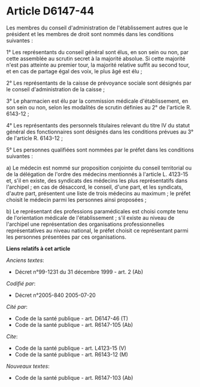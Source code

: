 # Article D6147-44

Les membres du conseil d'administration de l'établissement autres que le président et les membres de droit sont nommés dans
les conditions suivantes :

1° Les représentants du conseil général sont élus, en son sein ou non, par cette assemblée au scrutin secret à la majorité
absolue. Si cette majorité n'est pas atteinte au premier tour, la majorité relative suffit au second tour, et en cas de
partage égal des voix, le plus âgé est élu ;

2° Les représentants de la caisse de prévoyance sociale sont désignés par le conseil d'administration de la caisse ;

3° Le pharmacien est élu par la commission médicale d'établissement, en son sein ou non, selon les modalités de scrutin
définies au 2° de l'article R. 6143-12 ;

4° Les représentants des personnels titulaires relevant du titre IV du statut général des fonctionnaires sont désignés dans
les conditions prévues au 3° de l'article R. 6143-12 ;

5° Les personnes qualifiées sont nommées par le préfet dans les conditions suivantes :

a) Le médecin est nommé sur proposition conjointe du conseil territorial ou de la délégation de l'ordre des médecins
mentionnés à l'article L. 4123-15 et, s'il en existe, des syndicats des médecins les plus représentatifs dans l'archipel ; en
cas de désaccord, le conseil, d'une part, et les syndicats, d'autre part, présentent une liste de trois médecins au maximum ;
le préfet choisit le médecin parmi les personnes ainsi proposées ;

b) Le représentant des professions paramédicales est choisi compte tenu de l'orientation médicale de l'établissement ; s'il
existe au niveau de l'archipel une représentation des organisations professionnelles représentatives au niveau national, le
préfet choisit ce représentant parmi les personnes présentées par ces organisations.

**Liens relatifs à cet article**

_Anciens textes_:

  - Décret n°99-1231 du 31 décembre 1999 - art. 2 (Ab)

_Codifié par_:

  - Décret n°2005-840 2005-07-20

_Cité par_:

  - Code de la santé publique - art. D6147-46 (T)
  - Code de la santé publique - art. R6147-105 (Ab)

_Cite_:

  - Code de la santé publique - art. L4123-15 (V)
  - Code de la santé publique - art. R6143-12 (M)

_Nouveaux textes_:

  - Code de la santé publique - art. R6147-103 (Ab)
